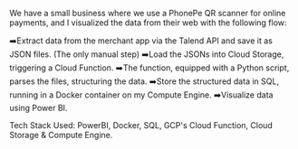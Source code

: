 We have a small business where we use a PhonePe QR scanner for online payments, and I visualized the data from their web with the following flow:

➡️Extract data from the merchant app via the Talend API and save it as JSON files. (The only manual step)
➡️Load the JSONs into Cloud Storage, triggering a Cloud Function.
➡️The function, equipped with a Python script, parses the files, structuring the data.
➡️Store the structured data in SQL, running in a Docker container on my Compute Engine.
➡️Visualize data using Power BI.

Tech Stack Used: PowerBI, Docker, SQL, GCP's Cloud Function, Cloud Storage & Compute Engine.
